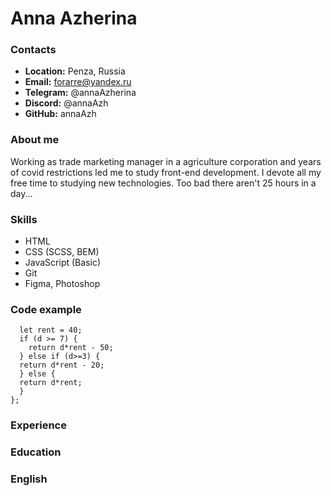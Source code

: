 # Anna Azherina
### Contacts
* __Location:__ Penza, Russia
* __Email:__ forarre@yandex.ru
* __Telegram:__ @annaAzherina
* __Discord:__ @annaAzh
* __GitHub:__ annaAzh
### About me
Working as trade marketing manager in a agriculture corporation and years of covid restrictions led me to study front-end development. I devote all my free time to studying new technologies. Too bad there aren't 25 hours in a day...
### Skills
* HTML
* CSS (SCSS, BEM)
* JavaScript (Basic)
* Git
* Figma, Photoshop
### Code example
```function rentalCarCost(d) {
  let rent = 40;
  if (d >= 7) {
    return d*rent - 50;
  } else if (d>=3) {
  return d*rent - 20;
  } else {
  return d*rent;
  }
};
```
### Experience
### Education
### English